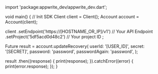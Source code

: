 import 'package:appwrite_dev/appwrite_dev.dart';

void main() { // Init SDK
  Client client = Client();
  Account account = Account(client);

  client
    .setEndpoint('https://[HOSTNAME_OR_IP]/v1') // Your API Endpoint
    .setProject('5df5acd0d48c2') // Your project ID
  ;

  Future result = account.updateRecovery(
    userId: '[USER_ID]',
    secret: '[SECRET]',
    password: 'password',
    passwordAgain: 'password',
  );

  result
    .then((response) {
      print(response);
    }).catchError((error) {
      print(error.response);
  });
}